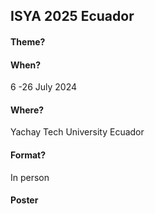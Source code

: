 ## ISYA 2025 Ecuador

#### Theme?


#### When?
6 -26 July 2024

#### Where?
Yachay Tech University
Ecuador

#### Format?
In person

#### Poster


